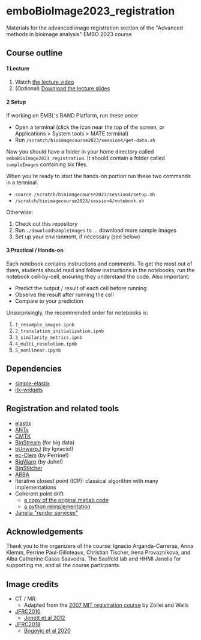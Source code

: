 # emboBioImage2023_registration
Materials for the advanced image registration section of the "Advanced methods in bioimage analysis" EMBO 2023 course

## Course outline

#### 1 Lecture

1. Watch [the lecture video](https://youtu.be/OCbFJfLoZbY)
2. (Optional) [Download the lecture slides](https://github.com/bogovicj/emboBioImage2023_registration/blob/main/slides/embo2023Registration.pdf)

#### 2 Setup

If working on EMBL's BAND Platform, run these once:

* Open a terminal (click the icon near the top of the screen, or Applications > System tools > MATE terminal)
* Run `/scratch/bioimagecourse2023/session4/get-data.sh`

Now you should have a folder in your home directory called `emboBioImage2023_registration`. It should contain
a folder called `sampleImages` containing six files.

When you're ready to start the hands-on portion run these two commands in a terminal.

* `source /scratch/bioimagecourse2023/session4/setup.sh`
* `/scratch/bioimagecourse2023/session4/notebook.sh`

Otherwise:

1. Check out this repository
2. Run `./downloadSampleImages` to ... download more sample images
3. Set up your environment, if necessary (see below)

#### 3 Practical / Hands-on 

Each notebook contains instructions and comments. To get the most out of them,
students should read and follow instructions in the notebooks, run the notebook
cell-by-cell, ensuring they understand the code. Also important:

* Predict the output / result of each cell before running
* Observe the result after running the cell
* Compare to your prediction

Unsurprisingly, the recommended order for notebooks is:

1. `1_resample_images.ipnb`
2. `2_translation_initialization.ipnb`
3. `3_similarity_metrics.ipnb`
4. `4_multi_resolution.ipnb`
5. `5_nonlinear.ipynb`

## Dependencies 

* [simple-elastix](https://simpleelastix.github.io/)
* [itk-widgets](https://github.com/InsightSoftwareConsortium/itkwidgets)

## Registration and related tools

* [elastix](https://elastix.lumc.nl/)
* [ANTs](http://stnava.github.io/ANTs/)
* [CMTK](https://www.nitrc.org/projects/cmtk/)
* [BigStream](https://github.com/GFleishman/bigstream) (for big data)
* [bUnwarpJ](https://imagej.net/plugins/bunwarpj/) (by Ignacio!)
* [ec-Clem](https://icy.bioimageanalysis.org/plugin/ec-clem/) (by Perrine!)
* [BigWarp](https://imagej.net/plugins/bigwarp) (by John!)
* [BigStitcher](https://imagej.net/plugins/bigstitcher/)
* [ABBA](https://biop.github.io/ijp-imagetoatlas/registration.html)
* Iterative closest point (ICP): classical algorithm with many implementations
* Coherent point drift
    * [a copy of the original matlab code](https://github.com/weigert/CoherentPointDrift)
    * [a python reimplementation](https://github.com/siavashk/pycpd)
* [Janelia "render services"](https://github.com/saalfeldlab/render)

## Acknowledgements

Thank you to the organizers of the course: Ignacio Arganda-Carreras, Anna Klemm, Perrine Paul-Gilloteaux, Christian Tischer,
Irena Provaznikova, and Alba Catherine Casas Saavedra. The Saalfeld lab and HHMI Janelia for supporting me, and all the course
particpants.

## Image credits

* CT / MR
    * Adapted from the [2007 MIT registration course](https://ocw.mit.edu/courses/health-sciences-and-technology/hst-582j-biomedical-signal-and-image-processing-spring-2007/lecture-notes/l16_reg1.pdf) by Zollei and Wells
* [JFRC2010](https://github.com/VirtualFlyBrain/DrosAdultBRAINdomains)
    * [Jenett et al 2012](http://dx.doi.org/10.1016/j.celrep.2012.09.011)
* [JFRC2018](https://www.janelia.org/open-science/jrc-2018-brain-templates)
    * [Bogovic et al 2020](https://doi.org/10.1371/journal.pone.0236495)

